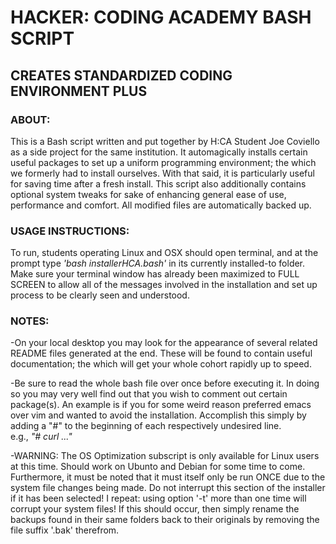 # HACKER: CODING ACADEMY BASH SCRIPT

## CREATES STANDARDIZED CODING ENVIRONMENT PLUS

### ABOUT:                                                                                                 
 This is a Bash script written and put together by H:CA Student Joe Coviello as a side project for the same institution. It automagically installs certain useful packages to set up a uniform programming environment; the which we formerly had to install ourselves. With that said, it is particularly useful for saving time after a fresh install. This script also additionally contains optional system tweaks for sake of enhancing general ease of use, performance and comfort. All modified files are automatically backed up.

### USAGE INSTRUCTIONS:                                                                          
 To run, students operating Linux and OSX should open terminal, and at the prompt type *'bash installerHCA.bash'* in its currently installed-to folder. Make sure your terminal window has already been maximized to FULL SCREEN to allow all of the messages involved in the installation and set up process to be clearly seen and understood.                                             
 
 
### NOTES:                                       
-On your local desktop you may look for the appearance of several related README files generated at the end. These will be found to contain useful documentation; the which will get your whole cohort rapidly up to speed. 

-Be sure to read the whole bash file over once before executing it. In doing so you may very well find out that you wish to comment out certain package(s). An example is if you for some weird reason preferred emacs over vim and wanted to avoid the installation. Accomplish this simply by adding a "#" to the beginning of each respectively undesired line.   
e.g., <i>"# curl ..."</i>

-WARNING: The OS Optimization subscript is only available for Linux users at this time. Should work on Ubunto and Debian for some time to come. Furthermore, it must be noted that it must itself only be run ONCE due to the system file changes being made. Do not interrupt this section of the installer if it has been selected! I repeat: using option '-t' more than one time will corrupt your system files! If this should occur, then simply rename the backups found in their same folders back to their originals by removing the file suffix '.bak' therefrom.
